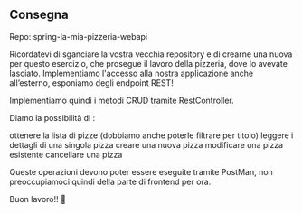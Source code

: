 ## Consegna

Repo: spring-la-mia-pizzeria-webapi

Ricordatevi di sganciare la vostra vecchia repository e di crearne una nuova per questo esercizio, che prosegue il lavoro della pizzeria, dove lo avevate lasciato.
Implementiamo l'accesso alla nostra applicazione anche all’esterno, esponiamo degli endpoint REST!


Implementiamo quindi i metodi CRUD tramite RestController.


Diamo la possibilità di :

ottenere la lista di pizze (dobbiamo anche poterle filtrare per titolo)
leggere i dettagli di una singola pizza
creare una nuova pizza
modificare una pizza esistente
cancellare una pizza

Queste operazioni devono poter essere eseguite tramite PostMan, non preoccupiamoci quindi della parte di frontend per ora.

Buon lavoro!! 🙂